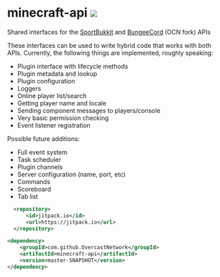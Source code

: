 # minecraft-api [![](https://jitpack.io/v/OvercastNetwork/minecraft-api.svg)](https://jitpack.io/#OvercastNetwork/minecraft-api)

Shared interfaces for the [SportBukkit](https://github.com/OvercastNetwork/SportBukkit) and [BungeeCord](https://github.com/OvercastNetwork/BungeeCord) (OCN fork) APIs

These interfaces can be used to write hybrid code that works with both APIs.
Currently, the following things are implemented, roughly speaking:

  * Plugin interface with lifecycle methods
  * Plugin metadata and lookup
  * Plugin configuration
  * Loggers
  * Online player list/search
  * Getting player name and locale
  * Sending component messages to players/console
  * Very basic permission checking
  * Event listener registration

Possible future additions:

  * Full event system
  * Task scheduler
  * Plugin channels
  * Server configuration (name, port, etc)
  * Commands
  * Scoreboard
  * Tab list

```xml
  <repository>
      <id>jitpack.io</id>
      <url>https://jitpack.io</url>
  </repository>
```

```xml
<dependency>
    <groupId>com.github.OvercastNetwork</groupId>
    <artifactId>minecraft-api</artifactId>
    <version>master-SNAPSHOT</version>
</dependency>
```
